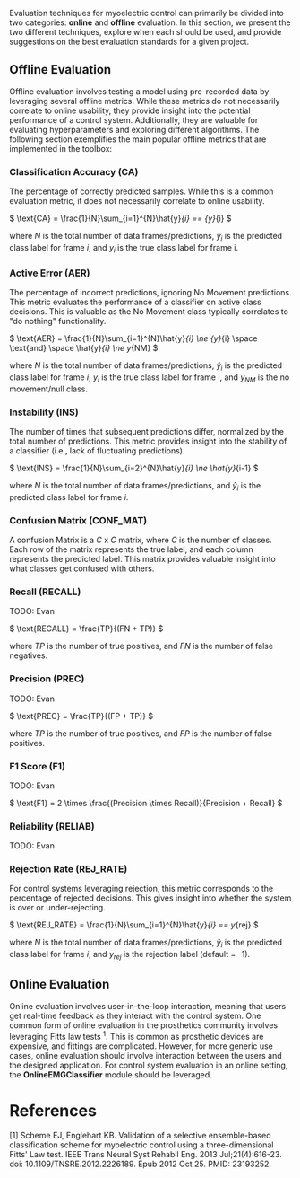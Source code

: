 Evaluation techniques for myoelectric control can primarily be divided into two categories: **online** and **offline** evaluation. In this section, we present the two different techniques, explore when each should be used, and provide suggestions on the best evaluation standards for a given project. 

## Offline Evaluation 
Offline evaluation involves testing a model using pre-recorded data by leveraging several offline metrics. While these metrics do not necessarily correlate to online usability, they provide insight into the potential performance of a control system. Additionally, they are valuable for evaluating hyperparameters and exploring different algorithms. The following section exemplifies the main popular offline metrics that are implemented in the toolbox:

### **Classification Accuracy (CA)** 
The percentage of correctly predicted samples. While this is a common evaluation metric, it does not necessarily correlate to online usability.

$
\text{CA} = \frac{1}{N}\sum_{i=1}^{N}\hat{y}_{i} == {y}_{i}
$

where $N$ is the total number of data frames/predictions, $\hat{y}_{i}$ is the predicted class label for frame $i$, and $y_{i}$ is the true class label for frame i.

### **Active Error (AER)** 
The percentage of incorrect predictions,  ignoring No Movement predictions. This metric evaluates the performance of a classifier on active class decisions. This is valuable as the No Movement class typically correlates to "do nothing" functionality. 

$
\text{AER} = \frac{1}{N}\sum_{i=1}^{N}\hat{y}_{i} \ne {y}_{i} \space \text{and} \space \hat{y}_{i} \ne y_{NM}
$

where $N$ is the total number of data frames/predictions, $\hat{y}_{i}$ is the predicted class label for frame $i$, $y_{i}$ is the true class label for frame i, and $y_{NM}$ is the no movement/null class.

### **Instability (INS)**
The number of times that subsequent predictions differ, normalized by the total number of predictions. This metric provides insight into the stability of a classifier (i.e., lack of fluctuating predictions). 

$
\text{INS} = \frac{1}{N}\sum_{i=2}^{N}\hat{y}_{i} \ne \hat{y}_{i-1}
$

where $N$ is the total number of data frames/predictions, and $\hat{y}_{i}$ is the predicted class label for frame $i$.

### **Confusion Matrix (CONF_MAT)**
A confusion Matrix is a $C$ x $C$ matrix, where $C$ is the number of classes. Each row of the matrix represents the true label, and each column represents the predicted label. This matrix provides valuable insight into what classes get confused with others.

### **Recall (RECALL)**
TODO: Evan

$
\text{RECALL} = \frac{TP}{(FN + TP)}
$

where $TP$ is the number of true positives, and $FN$ is the number of false negatives.

### **Precision (PREC)**
TODO: Evan

$
\text{PREC} = \frac{TP}{(FP + TP)}
$

where $TP$ is the number of true positives, and $FP$ is the number of false positives.

### **F1 Score (F1)**
TODO: Evan

$
\text{F1} = 2 \times \frac{(Precision \times Recall)}{Precision + Recall}
$

### **Reliability (RELIAB)** 
TODO: Evan

### **Rejection Rate (REJ_RATE)**
For control systems leveraging rejection, this metric corresponds to the percentage of rejected decisions. This gives insight into whether the system is over or under-rejecting. 

$
\text{REJ_RATE} = \frac{1}{N}\sum_{i=1}^{N}\hat{y}_{i} == y_{rej}
$

where $N$ is the total number of data frames/predictions, $\hat{y}_{i}$ is the predicted class label for frame $i$, and $y_{rej}$ is the rejection label (default = -1).

## Online Evaluation 
Online evaluation involves user-in-the-loop interaction, meaning that users get real-time feedback as they interact with the control system. One common form of online evaluation in the prosthetics community involves leveraging Fitts law tests <sup>1</sup>. This is common as prosthetic devices are expensive, and fittings are complicated. However, for more generic use cases, online evaluation should involve interaction between the users and the designed application. For control system evaluation in an online setting, the **OnlineEMGClassifier** module should be leveraged.

# References
<a id="1">[1]</a> 
Scheme EJ, Englehart KB. Validation of a selective ensemble-based classification scheme for myoelectric control using a three-dimensional Fitts' Law test. IEEE Trans Neural Syst Rehabil Eng. 2013 Jul;21(4):616-23. doi: 10.1109/TNSRE.2012.2226189. Epub 2012 Oct 25. PMID: 23193252.